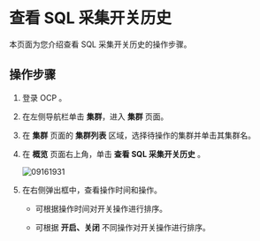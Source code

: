 查看 SQL 采集开关历史
==================================

本页面为您介绍查看 SQL 采集开关历史的操作步骤。

操作步骤
-------------------------

1. 登录 OCP 。

2. 在左侧导航栏单击 **集群**，进入 **集群** 页面。

3. 在 **集群** 页面的 **集群列表** 区域，选择待操作的集群并单击其集群名。

4. 在 **概览** 页面右上角，单击 **查看 SQL 采集开关历史** 。

   ![09161931](https://obbusiness-private.oss-cn-shanghai.aliyuncs.com/doc/img/ocp/410/%E6%9F%A5%E7%9C%8Bsql%E9%87%87%E9%9B%86%E5%BC%80%E5%85%B3%E5%8E%86%E5%8F%B2.png)

5. 在右侧弹出框中，查看操作时间和操作。

   * 可根据操作时间对开关操作进行排序。

   * 可根据 **开启、关闭** 不同操作对开关操作进行排序。
